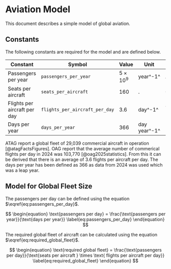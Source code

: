 # Aviation Model

This document describes a simple model of global aviation.

## Constants

The following constants are required for the model and are defined below.

| Constant                     | Symbol                         | Value           | Unit         | Ref                                         |
| ---------------------------- | ------------------------------ | --------------- | ------------ | ------------------------------------------- |
| Passengers per year          | `passengers_per_year`          | $5 \times 10^9$ | year^-1^     | ATAG[@atagFactsFigures]                     |
| Seats per aircraft           | `seats_per_aircraft`           | 160             | .            | OAG[@oag2024flightcapacity]                 |
| Flights per aircraft per day | `flights_per_aircraft_per_day` | 3.6             | day^-1^      | OAG[@atagFactsFigures] [@oag2025statistics] |
| Days per year                | `days_per_year`                | 366             | day year^-1^ | -                                           |

ATAG report a global fleet of 29,039 commercial aircraft in operation [@atagFactsFigures]. OAG report that the average number of commerical flights per day in 2024 was 103,770 [@oag2025statistics]. From this it can be derived that there is an average of 3.6 flights per aircraft per day. The days per year has been defined as 366 as data from 2024 was used which was a leap year.

## Model for Global Fleet Size

The passengers per day can be defined using the equation $\eqref{eq:passengers_per_day}$.

$$
\begin{equation}
    \text{passengers per day} = \frac{\text{passengers per year}}{\text{days per year}}
    \label{eq:passengers_per_day}
\end{equation}
$$

The required global fleet of aircraft can be calculated using the equation $\eqref{eq:required_global_fleet}$.

$$
\begin{equation}
    \text{required global fleet} = \frac{\text{passengers per day}}{\text{seats per aircraft } \times \text{ flights per aircraft per day}}
    \label{eq:required_global_fleet}
\end{equation}
$$
